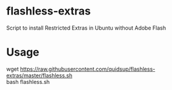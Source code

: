 # flashless-extras
Script to install Restricted Extras in Ubuntu without Adobe Flash
# Usage
wget https://raw.githubusercontent.com/quidsup/flashless-extras/master/flashless.sh  
bash flashless.sh
